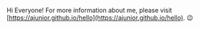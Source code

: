 Hi Everyone!
For more information about me, please visit [https://ajunior.github.io/hello](https://ajunior.github.io/hello). :wink:
